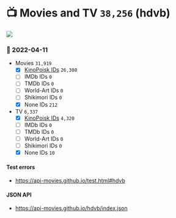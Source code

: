 # :tv: Movies and TV `38,256` (hdvb)

<a href="https://API-Movies.github.io"><img src="https://API-Movies.github.io/banner.png?cache"></a>

### :date: 2022-04-11
- Movies `31,919`
  - [x] <a href="https://API-Movies.github.io/hdvb/movie_kinopoisk_ids.json">KinoPoisk IDs</a> `26,308`
  - [ ] IMDb IDs `0`
  - [ ] TMDb IDs `0`
  - [ ] World-Art IDs `0`
  - [ ] Shikimori IDs `0`
  - [x] None IDs `212`
- TV `6,337`
  - [x] <a href="https://API-Movies.github.io/hdvb/tv_kinopoisk_ids.json">KinoPoisk IDs</a> `4,320`
  - [ ] IMDb IDs `0`
  - [ ] TMDb IDs `0`
  - [ ] World-Art IDs `0`
  - [ ] Shikimori IDs `0`
  - [x] None IDs `10`
#### Test errors
- <a href='https://api-movies.github.io/test.html#hdvb'>https://api-movies.github.io/test.html#hdvb</a>
#### JSON API
- <a href='https://api-movies.github.io/hdvb/index.json'>https://api-movies.github.io/hdvb/index.json</a>
